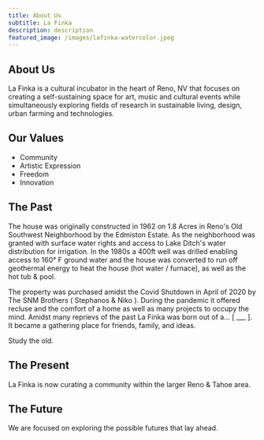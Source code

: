 ```yaml
---
title: About Us
subtitle: La Finka
description: description
featured_image: /images/lafinka-watercolor.jpeg
---
```


## About Us

La Finka is a cultural incubator in the heart of Reno, NV that focuses on creating a self-sustaining space for art, music and cultural events while simultaneously exploring fields of research in sustainable living, design, urban farming and technologies.

## Our Values
- Community
- Artistic Expression
- Freedom
- Innovation

## The Past 
The house was originally constructed in 1962 on 1.8 Acres in Reno's Old Southwest Neighborhood by the Edmiston Estate. As the neighborhood was granted with surface water rights and access to Lake Ditch's water distribution for irrigation. In the 1980s a 400ft well was drilled enabling access to 160° F ground water and the house was converted to run off geothermal energy to heat the house (hot water / furnace), as well as the hot tub & pool.

The property was purchased amidst the Covid Shutdown in April of 2020 by The SNM Brothers ( Stephanos & Niko ). During the pandemic it offered recluse and the comfort of a home as well as many projects to occupy the mind. Amidst many reprievs of the past La Finka was born out of a... [ ___ ]. It became a gathering place for friends, family, and ideas.

Study the old.

## The Present
La Finka is now curating a community within the larger Reno & Tahoe area.

## The Future
We are focused on exploring the possible futures that lay ahead.

